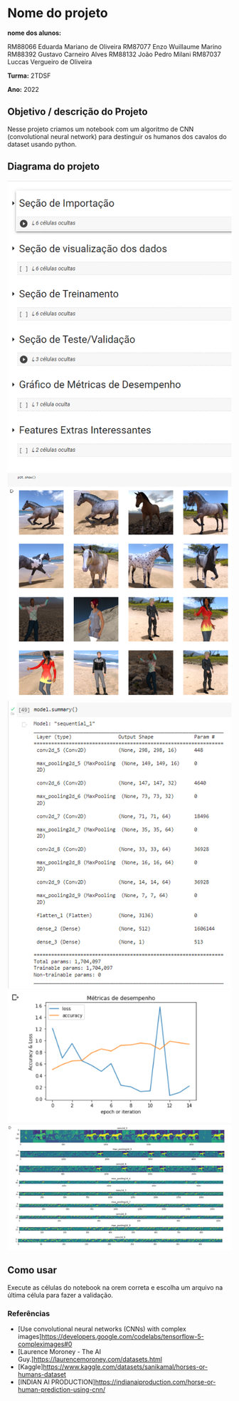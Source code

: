 # Nome do projeto

**nome dos alunos:** 

RM88066	Eduarda Mariano de Oliveira 
RM87077	Enzo Wuillaume Marino 
RM88392 Gustavo Carneiro Alves 
RM88132	João Pedro Milani 
RM87037	Luccas Vergueiro de Oliveira 


**Turma:** 2TDSF

**Ano:** 2022

## Objetivo / descrição do Projeto

Nesse projeto criamos um notebook com um algoritmo de CNN (convolutional neural network) para destinguir os humanos dos cavalos do dataset usando python.

## Diagrama do projeto 

<img src="/IMG1.PNG" width="550">
<img src="/IMG2.PNG" width="550">
<img src="/IMG3.PNG" width="550">
<img src="/IMG4.PNG" width="550">
<img src="/IMG5.PNG" width="550">


## Como usar 

Execute as células do notebook na orem correta e escolha um arquivo na última célula para fazer a validação.


### Referências 

* [Use convolutional neural networks (CNNs) with complex images]https://developers.google.com/codelabs/tensorflow-5-compleximages#0
* [Laurence Moroney - The AI Guy.]https://laurencemoroney.com/datasets.html
* [Kaggle]https://www.kaggle.com/datasets/sanikamal/horses-or-humans-dataset
* [INDIAN AI PRODUCTION]https://indianaiproduction.com/horse-or-human-prediction-using-cnn/
